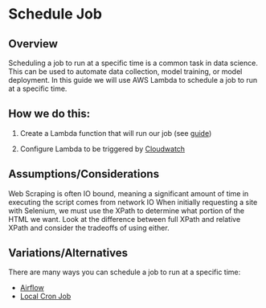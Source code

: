 # Schedule Job

## Overview

Scheduling a job to run at a specific time is a common task in data science. This can be used to automate data collection, model training, or model deployment. In this guide we will use AWS Lambda to schedule a job to run at a specific time.

## How we do this:

1. Create a Lambda function that will run our job (see [guide](https://github.com/CodesmithLLC/aws-cloud-guides/lambda.md))

2. Configure Lambda to be triggered by [Cloudwatch](https://docs.aws.amazon.com/AmazonCloudWatch/latest/events/ScheduledEvents.html)

## Assumptions/Considerations

Web Scraping is often IO bound, meaning a significant amount of time in executing the script comes from network IO
When initially requesting a site with Selenium, we must use the XPath to determine what portion of the HTML we want. Look at the difference between full XPath and relative XPath and consider the tradeoffs of using either.

## Variations/Alternatives

There are many ways you can schedule a job to run at a specific time:

- [Airflow](https://airflow.apache.org/)
- [Local Cron Job](https://pypi.org/project/local-crontab/#:~:text=local%2Dcrontab%20is%20a%20Python,because%20of%20Daylight%20Saving%20Time.)